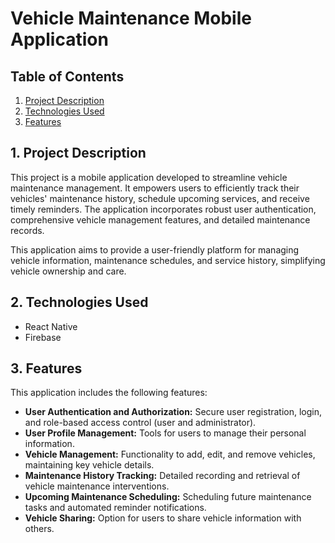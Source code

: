 #   Vehicle Maintenance Mobile Application

##   Table of Contents

1.  [Project Description](#project-description)
2.  [Technologies Used](#technologies-used)
3.  [Features](#features)

##   1. Project Description

This project is a mobile application developed to streamline vehicle maintenance management. It empowers users to efficiently track their vehicles' maintenance history, schedule upcoming services, and receive timely reminders. The application incorporates robust user authentication, comprehensive vehicle management features, and detailed maintenance records.

This application aims to provide a user-friendly platform for managing vehicle information, maintenance schedules, and service history, simplifying vehicle ownership and care.

##   2. Technologies Used

* React Native
* Firebase

##   3. Features

This application includes the following features:

* **User Authentication and Authorization:** Secure user registration, login, and role-based access control (user and administrator).
* **User Profile Management:** Tools for users to manage their personal information.
* **Vehicle Management:** Functionality to add, edit, and remove vehicles, maintaining key vehicle details.
* **Maintenance History Tracking:** Detailed recording and retrieval of vehicle maintenance interventions.
* **Upcoming Maintenance Scheduling:** Scheduling future maintenance tasks and automated reminder notifications.
* **Vehicle Sharing:** Option for users to share vehicle information with others.
